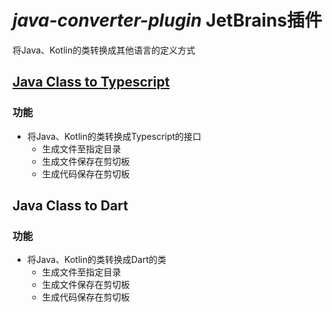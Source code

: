 *java-converter-plugin* JetBrains插件
=========================

将Java、Kotlin的类转换成其他语言的定义方式

## [Java Class to Typescript](https://plugins.jetbrains.com/plugin/13800-java-class-to-typescript)
### 功能
- 将Java、Kotlin的类转换成Typescript的接口
    - 生成文件至指定目录
    - 生成文件保存在剪切板
    - 生成代码保存在剪切板


## Java Class to Dart
### 功能
- 将Java、Kotlin的类转换成Dart的类
    - 生成文件至指定目录
    - 生成文件保存在剪切板
    - 生成代码保存在剪切板